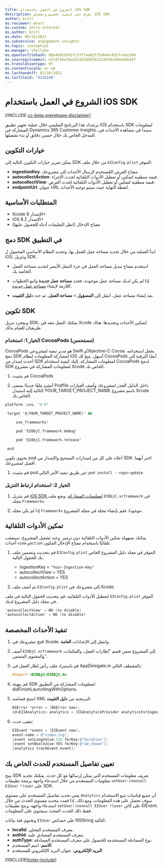 ```yaml
---
title: الشروع في العمل باستخدام iOS SDK
description: تعرف على كيفية تخصيص وتشغيل IOS SDK
author: britl
ms.reviewer: mhart
ms.custom: intro-internal
ms.author: britl
ms.date: 09/15/2021
ms.subservice: engagement-insights
ms.topic: conceptual
ms.manager: shellyha
ms.openlocfilehash: 68e4d0555d2fc377fae62ff5db64c032fcebcb04
ms.sourcegitcommit: e7cdf36a78a2b1dd2850183224d39c8dde46b26f
ms.translationtype: HT
ms.contentlocale: ar-SA
ms.lasthandoff: 02/16/2022
ms.locfileid: "8226198"
---
```

# <a name="get-started-with-the-ios-sdk"></a>الشروع في العمل باستخدام iOS SDK

[!INCLUDE [cc-beta-prerelease-disclaimer](includes/cc-beta-prerelease-disclaimer.md)]

يرشدك هذا البرنامج التعليمي خلال عملية تجهيز تطبيق iOS باستخدام SDK لمعلومات المشاركة في Dynamics 365 Customer Insights. ستبدأ في مشاهدة الأحداث في المدخل الخاص بك خلال خمس دقائق أو بدء تشغيلها.

## <a name="configuration-options"></a>خيارات التكوين

يمكن تمرير خيارات التكوين التالية إلى SDK من خلال ملف `EIConfig.plist` الموفر:

- **ingestionKey**: مفتاح العرض المُستخدم لإرسال الأحداث إلى مشروعك.
- **autocollectAction**: قيمة منطقية لتمكين أو تعطيل الأدوات التلقائية لحدث الإجراء.
- **autocollectView**: قيمة منطقية لتمكين أو تعطيل الأدوات التلقائية لحدث العرض.
- **endpointUrl**: عنوان URL لنقطة النهاية حيث سيتم توجيه الأحداث.

## <a name="prerequisites"></a>المتطلبات الأساسية

- Xcode الإصدار 9+
- iOS الإصدار 8.2+
- مفتاح الإدخال (انظر التعليمات أدناه للحصول عليها)

## <a name="integrate-the-sdk-into-your-application"></a>دمج SDK في التطبيق

ابدأ العملية من خلال تحديد مساحة عمل للعمل بها، وتحديد النظام الأساسي المحمول ل iOS، وتنزيل SDK.

- استخدم مفتاح تبديل مساحة العمل في جزء التنقل الأيسر لتحديد مساحة العمل الخاصة بك.

- إذا لم يكن لديك مساحة عمل موجودة، فحدد **مساحة عمل جديدة** واتبع الخطوات اللازمة لإنشاء [مساحة عمل جديدة](create-workspace.md).

- بعد إنشاء مساحة عمل، انتقل إلى **المسؤول** > **مساحة العمل**، ثم حدد **دليل التثبيت**.

## <a name="configure-the-sdk"></a>تكوين SDK

وبمجرد تنزيل SDK، يمكنك العمل معه في Xcode لتمكين الأحداث وتحديدها. هناك طريقتان للقيام بذلك

### <a name="option-1-using-cocoapods-recommended"></a>الخيار 1: استخدام CocoaPods (مستحسن)
CocoaPods هو مدير تبعية لمشروعي Swift وObjective-C Cocoa. يجعل استخدامه دمج SDK لمشاركة المعلومات لنظام iOS أسهل. يتيح لك CocoaPods أيضًا الترقية إلى أحدث إصدار من SDK لمعلومات المشاركة. إليك كيفية استخدام CocoaPods لدمج SDK لمعلومات المشاركة في مشروع Xcode الخاص بك. 

1. قم بتثبيت CocoaPods 

1. أنشئ ملفًا جديدًا يسمى Podfile داخل الدليل الجذر لمشروعك وأضف العبارات التالية إليه.استبدل YOUR_TARGET_PROJECT_NAME باسم مشروع Xcode الخاص بك. 
```objectivec
platform :ios, '9.0'  

 target '${YOUR_TARGET_PROJECT_NAME}' do 

     use_frameworks!   

     pod 'EIObjC.framework.debug' 

     pod 'EIObjC.framework.release' 

 end 
```
يحتوي تكوين pod أعلاه على كل من إصدارات التصحيح والإصدار من SDK. اختر أيهما أفضل لمشروعك.

1. قم بتثبيت pod عن طريق تنفيذ الأمر التالي: `pod install --repo-update `

### <a name="option-2-using-download-link"></a>الخيار 2: استخدام ارتباط التنزيل

1. قم بتنزيل [iOS SDK لمعلومات المشاركة](https://download.pi.dynamics.com/sdk/EI-SDKs/ei-ios-sdk.zip)، وضع ملف `EIObjC.xcframework` في مجلد `Frameworks`.

1. إذا لم يكن مجلد `Frameworks` موجودا، فقم بإنشاء مجلد في مجلد المشروع.

## <a name="enable-auto-instrumentation"></a>تمكين الأدوات التلقائية
 
يمكنك بسهولة تمكين الأدوات التلقائية دون ترميز. وعند تشغيل المشروع، سيتعقب أحداث `view` و`action` تلقائيًا باستخدام مفتاح الإدخال المكون. 

1. قم بتحديث وتضمين ملف `EIConfig.plist` الموفر في مجلد دليل المشروع الخاص بك للحقول التالية:
    - ingestionKey = `"Your-Ingestion-Key"`
    - autocollectView = YES
    - autocollectAction = YES

2. ثم أضف ملف `EIConfig.plist` إلى مشروعك في Xcode. 



لتعطيل الأدوات التلقائية، قم بتحديث الحقول التالية في ملف `EIConfig.plist` الموفر في مجلد دليل المشروع لديك. 

```objectivec
'autocollectView' = NO (to disable)
'autocollectAction' = NO (to disable)
```


## <a name="implement-custom-events"></a>تنفيذ الأحداث المخصصة

1. افتح مشروعك في Xcode، وانتقل إلى الإعدادات **العامة**. 
1. أضف `EIObjC.xcframework` إلى المشروع ضمن قسم "إطارات العمل، والمكتبات، والمحتوى المضمن".

1. قم باستيراد ملف رأس إطار العمل في AppDelegate.m بالمقتطف التالي:

    ```objectivec
    #import <EIObjC/EIObjC.h>
    ```

1. قم بتهيئة SDK لمعلومات المشاركة من التطبيق: didFinishLaunchingWithOptions.
1. انسخ قصاصة XML البرمجية من **دليل التثبيت**.

    ```objectivec
    NSError *error = [NSError new];
    id<EIIAnalytics> analytics = [EIAnalyticsProvider analyticsForIngestionKey:nil error:&error];
    ```

1. تعقب حدث:

    ```objectivec
    EIEvent *event = [EIEvent new];
    event.name = @"video.log";
    [event setLongValue:320 forKey:@"duration"];
    [event setBoolValue:YES forKey:@"ad_shown"];
    [analytics trackEvent:event];
    ```

## <a name="set-user-details-for-your-event"></a>تعيين تفاصيل المستخدم للحدث الخاص بك

يتيح SDK تعريف معلومات المستخدم التي يمكن إرسالها مع كل حدث. يمكنك تحديد معلومات المستخدم من خلال استدعاء واجهة برمجة تطبيقات `setUser:(nonnull EIUser *)user` على SDK.

يعني تحديد تفاصيل المستخدم على مستوى `Analytics` أن جميع قياسات تتبع الاستخدام سوف تحصل على هذه المعلومات. ومع ذلك، إذا قمت بتحديد مستوى الحدث من خلال استدعاء واجهة برمج تطبيقات `setUser:(nonnull EIUser *)user` على كائن EIEvent، فقط ذلك الحدث المحدد سيحتوي على المعلومات.

وتحتوي فئة بيانات `EIUser` على خصائص NSString التالية:

- **localId**: معرف المستخدم المحلي.
- **authId**: معرف المستخدم المصادق عليه.
- **authType**: نوع المصادقة المستخدمة للحصول على معرف المستخدم المصادقة.
- **الاسم**: اسم المستخدم.
- **البريد الإلكتروني**: عنوان البريد الإلكتروني للمستخدم


[!INCLUDE[footer-include](../includes/footer-banner.md)]
